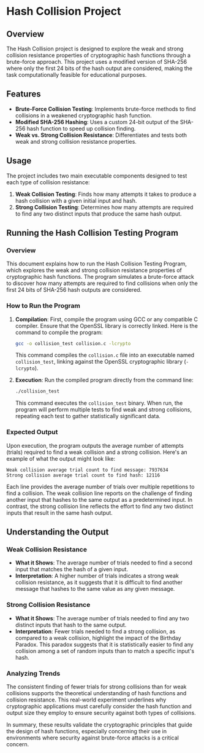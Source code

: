 # Hash Collision Project

## Overview

The Hash Collision project is designed to explore the weak and strong collision resistance properties of cryptographic hash functions through a brute-force approach. This project uses a modified version of SHA-256 where only the first 24 bits of the hash output are considered, making the task computationally feasible for educational purposes.

## Features

- **Brute-Force Collision Testing**: Implements brute-force methods to find collisions in a weakened cryptographic hash function.
- **Modified SHA-256 Hashing**: Uses a custom 24-bit output of the SHA-256 hash function to speed up collision finding.
- **Weak vs. Strong Collision Resistance**: Differentiates and tests both weak and strong collision resistance properties.

## Usage

The project includes two main executable components designed to test each type of collision resistance:

1. **Weak Collision Testing**: Finds how many attempts it takes to produce a hash collision with a given initial input and hash.
2. **Strong Collision Testing**: Determines how many attempts are required to find any two distinct inputs that produce the same hash output.

## Running the Hash Collision Testing Program

### Overview

This document explains how to run the Hash Collision Testing Program, which explores the weak and strong collision resistance properties of cryptographic hash functions. The program simulates a brute-force attack to discover how many attempts are required to find collisions when only the first 24 bits of SHA-256 hash outputs are considered.

### How to Run the Program

1. **Compilation**: First, compile the program using GCC or any compatible C compiler. Ensure that the OpenSSL library is correctly linked. Here is the command to compile the program:

    ```bash
    gcc -o collision_test collision.c -lcrypto
    ```

    This command compiles the `collision.c` file into an executable named `collision_test`, linking against the OpenSSL cryptographic library (`-lcrypto`).

2. **Execution**: Run the compiled program directly from the command line:

    ```bash
    ./collision_test
    ```

    This command executes the `collision_test` binary. When run, the program will perform multiple tests to find weak and strong collisions, repeating each test to gather statistically significant data.

### Expected Output

Upon execution, the program outputs the average number of attempts (trials) required to find a weak collision and a strong collision. Here's an example of what the output might look like:
```
Weak collision average trial count to find message: 7937634
Strong collision average trial count to find hash: 12116
```
Each line provides the average number of trials over multiple repetitions to find a collision. The weak collision line reports on the challenge of finding another input that hashes to the same output as a predetermined input. In contrast, the strong collision line reflects the effort to find any two distinct inputs that result in the same hash output.

## Understanding the Output

### Weak Collision Resistance

- **What it Shows**: The average number of trials needed to find a second input that matches the hash of a given input.
- **Interpretation**: A higher number of trials indicates a strong weak collision resistance, as it suggests that it is difficult to find another message that hashes to the same value as any given message.

### Strong Collision Resistance

- **What it Shows**: The average number of trials needed to find any two distinct inputs that hash to the same output.
- **Interpretation**: Fewer trials needed to find a strong collision, as compared to a weak collision, highlight the impact of the Birthday Paradox. This paradox suggests that it is statistically easier to find any collision among a set of random inputs than to match a specific input's hash.

### Analyzing Trends

The consistent finding of fewer trials for strong collisions than for weak collisions supports the theoretical understanding of hash functions and collision resistance. This real-world experiment underlines why cryptographic applications must carefully consider the hash function and output size they employ to ensure security against both types of collisions.

In summary, these results validate the cryptographic principles that guide the design of hash functions, especially concerning their use in environments where security against brute-force attacks is a critical concern.

